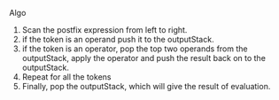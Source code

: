Algo
1. Scan the postfix expression from left to right.
2. if the token is an operand push it to the outputStack.
3. if the token is an operator, pop the top two operands from the outputStack, apply the operator and push the
   result back on to the outputStack.
4. Repeat for all the tokens
5. Finally, pop the outputStack, which will give the result of evaluation.
